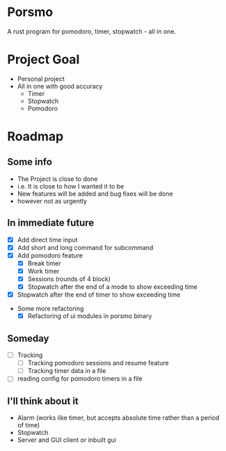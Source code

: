 # Porsmo
A rust program for pomodoro, timer, stopwatch - all in one.

# Project Goal
- Personal project
- All in one with good accuracy
  - Timer
  - Stopwatch
  - Pomodoro

# Roadmap
## Some info
- The Project is close to done
- i.e. It is close to how I wanted it to be
- New features will be added and bug fixes will be done
- however not as urgently
## In immediate future
- [X] Add direct time input
- [X] Add short and long command for subcommand
- [X] Add pomodoro feature
  - [X] Break timer
  - [X] Work timer
  - [X] Sessions (rounds of 4 block)
  - [X] Stopwatch after the end of a mode to show exceeding time
- [X] Stopwatch after the end of timer to show exceeding time
- Some more refactoring
  - [X] Refactoring of ui modules in porsmo binary
## Someday
- [ ] Tracking
  - [ ] Tracking pomodoro sessions and resume feature
  - [ ] Tracking timer data in a file
- [ ] reading config for pomodoro timers in a file
## I'll think about it
- Alarm (works like timer, but accepts absolute time rather than a period of time)
- Stopwatch
- Server and GUI client or inbuilt gui
